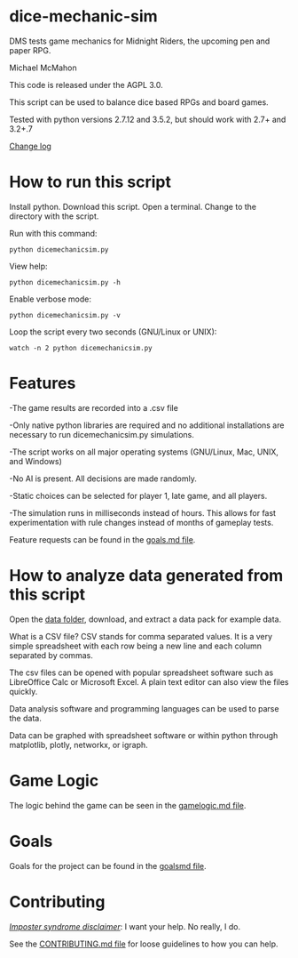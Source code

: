 # dice-mechanic-sim
DMS tests game mechanics for Midnight Riders, the upcoming pen and paper RPG.

Michael McMahon

This code is released under the AGPL 3.0.

This script can be used to balance dice based RPGs and board games.

Tested with python versions 2.7.12 and 3.5.2, but should work with 2.7+ and 3.2+.7

<a href="https://github.com/TechnologyClassroom/dice-mechanic-sim/blob/master/docs/changelog.txt">Change log</a>

# How to run this script

Install python.  Download this script.  Open a terminal.  Change to the directory with the script.

Run with this command:

```python dicemechanicsim.py```

View help:

```python dicemechanicsim.py -h```

Enable verbose mode:

```python dicemechanicsim.py -v```

Loop the script every two seconds (GNU/Linux or UNIX):

```watch -n 2 python dicemechanicsim.py```

# Features

-The game results are recorded into a .csv file

-Only native python libraries are required and no additional installations are necessary to run dicemechanicsim.py simulations.

-The script works on all major operating systems (GNU/Linux, Mac, UNIX, and Windows)

-No AI is present.  All decisions are made randomly.

-Static choices can be selected for player 1, late game, and all players.

-The simulation runs in milliseconds instead of hours.  This allows for fast experimentation with rule changes instead of months of gameplay tests.

Feature requests can be found in the <a href="https://github.com/TechnologyClassroom/dice-mechanic-sim/blob/master/docs/goals.md">goals.md file</a>.

# How to analyze data generated from this script

Open the [data folder](https://github.com/TechnologyClassroom/dice-mechanic-sim/tree/master/data), download, and extract a data pack for example data.

What is a CSV file?  CSV stands for comma separated values.  It is a very simple spreadsheet with each row being a new line and each column separated by commas.

The csv files can be opened with popular spreadsheet software such as LibreOffice Calc or Microsoft Excel.  A plain text editor can also view the files quickly.

Data analysis software and programming languages can be used to parse the data.

Data can be graphed with spreadsheet software or within python through matplotlib, plotly, networkx, or igraph.

# Game Logic

The logic behind the game can be seen in the [gamelogic.md file](https://github.com/TechnologyClassroom/dice-mechanic-sim/blob/master/docs/gamelogic.md).

# Goals

Goals for the project can be found in the [goalsmd file](https://github.com/TechnologyClassroom/dice-mechanic-sim/blob/master/docs/goals.md).

# Contributing

[*Imposter syndrome disclaimer*](https://github.com/adriennefriend/imposter-syndrome-disclaimer): I want your help.  No really, I do.

See the [CONTRIBUTING.md file](https://github.com/TechnologyClassroom/dice-mechanic-sim/blob/master/CONTRIBUTING.md) for loose guidelines to how you can help.
